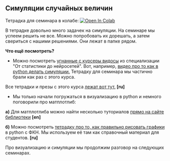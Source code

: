## Симуляции случайных величин


Тетрадка для семинара в колабе: [![Open In Colab](https://colab.research.google.com/assets/colab-badge.svg)](https://colab.research.google.com/github/hse-econ-data-science/andan2024/blob/main/sem01_intro/sem01_python_simulations.ipynb)

В тетрадке довольно много задачек на симуляции. На семинаре мы успеем решить не все. Можно попробовать их дорешать, а затем свериться с нашими решениями. Они лежат в папке рядом. 

__Что ещё посмотреть?__ 

- Можно посмотреть [угнанные с курсеры видосы](https://www.youtube.com/@user-bg8cd4fn7d/playlists) из специализации "От статистики до нейросетей". Вот, например, [видео про то как в python делать симуляции.](https://www.youtube.com/watch?v=xJV5t4-GsNM&list=PLCf-cQCe1FRxW2QMJbWBl4SSkVAPhId_e&index=7) Тетрадку для семинара мы частично брали как раз с этого курса. 

Все тетрадки и презы с этого курса [лежат вот тут.](https://github.com/FUlyankin/matstat-AB) **[ru]**


- Мы только начали погружаться в визуализацию в python и немного поговорили про матплотлиб: 

__а)__ Для матплотлиба можно найти несколько туториалов [прямо на сайте библиотеки](https://matplotlib.org/3.2.1/tutorials/index.html) **[en]**


__б)__ Можно посмотреть [тетрадку про то, как правильно рисовать графики](https://github.com/esokolov/ml-course-hse/blob/master/2022-fall/seminars/sem02-charts.ipynb) в python c ФКН. Мы используем её там как справочный материал для студентов. **[ru]**

Про визуализацию и симуляции мы продолжим разговор на следующих семинарах.